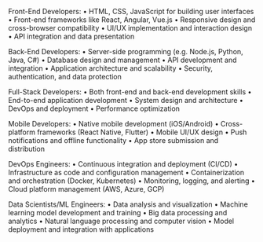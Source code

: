 Front-End Developers: • HTML, CSS, JavaScript for building user interfaces • Front-end frameworks like React, Angular, Vue.js • Responsive design and cross-browser compatibility • UI/UX implementation and interaction design • API integration and data presentation

Back-End Developers: • Server-side programming (e.g. Node.js, Python, Java, C#) • Database design and management • API development and integration • Application architecture and scalability • Security, authentication, and data protection

Full-Stack Developers: • Both front-end and back-end development skills • End-to-end application development • System design and architecture • DevOps and deployment • Performance optimization

Mobile Developers: • Native mobile development (iOS/Android) • Cross-platform frameworks (React Native, Flutter) • Mobile UI/UX design • Push notifications and offline functionality • App store submission and distribution

DevOps Engineers: • Continuous integration and deployment (CI/CD) • Infrastructure as code and configuration management • Containerization and orchestration (Docker, Kubernetes) • Monitoring, logging, and alerting • Cloud platform management (AWS, Azure, GCP)

Data Scientists/ML Engineers: • Data analysis and visualization • Machine learning model development and training • Big data processing and analytics • Natural language processing and computer vision • Model deployment and integration with applications
